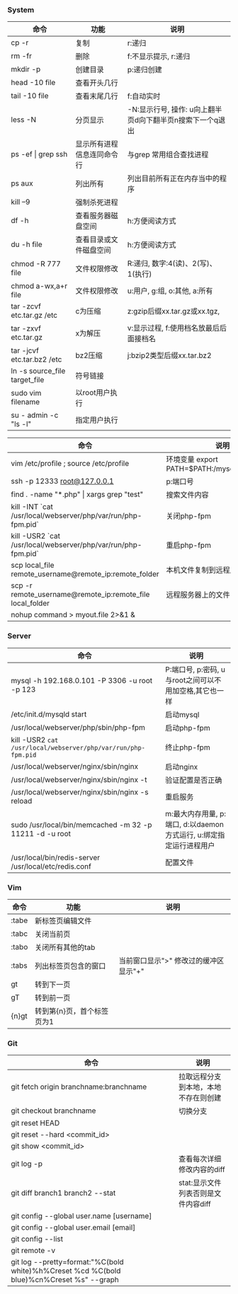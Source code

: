 ### System

命令 | 功能 | 说明
---|---|---
cp -r | 复制 | r:递归
rm -fr | 删除 | f:不显示提示, r:递归
mkdir -p | 创建目录 | p:递归创建
head -10 file | 查看开头几行 | 
tail -10 file | 查看末尾几行 | f:自动实时
less -N | 分页显示 | -N:显示行号, 操作: u向上翻半页d向下翻半页n搜索下一个q退出
ps -ef \| grep ssh | 显示所有进程信息连同命令行 | 与grep 常用组合查找进程
ps aux | 列出所有 | 列出目前所有正在内存当中的程序
kill –9 | 强制杀死进程
df -h | 查看服务器磁盘空间 | h:方便阅读方式
du -h file | 查看目录或文件磁盘空间 | h:方便阅读方式
chmod -R 777 file | 文件权限修改 | R:递归, 数字:4(读)、2(写)、1(执行)
chmod a-wx,a+r file | 文件权限修改 | u:用户, g:组, o:其他, a:所有
tar -zcvf etc.tar.gz /etc | c为压缩 | z:gzip后缀xx.tar.gz或xx.tgz, 
tar -zxvf etc.tar.gz | x为解压 | v:显示过程, f:使用档名放最后后面接档名
tar -jcvf etc.tar.bz2 /etc | bz2压缩 | j:bzip2类型后缀xx.tar.bz2
ln -s source_file target_file | 符号链接 | 
sudo vim filename | 以root用户执行 | 
su - admin -c "ls -l" | 指定用户执行 | 

命令|说明
---|---
vim /etc/profile ; source /etc/profile | 环境变量 export PATH=$PATH:/mysql/bin:/php/bin
ssh -p 12333 root@127.0.0.1 | p:端口号
find . -name "*.php" \| xargs grep "test" | 搜索文件内容
kill -INT \`cat /usr/local/webserver/php/var/run/php-fpm.pid\` | 关闭php-fpm
kill -USR2 \`cat /usr/local/webserver/php/var/run/php-fpm.pid\` | 重启php-fpm
scp local_file remote_username@remote_ip\:remote_folder | 本机文件复制到远程服务器上
scp -r remote_username@remote_ip\:remote_file local_folder | 远程服务器上的文件复制到本机
nohup command > myout.file 2>&1 & | 

### Server

命令|说明
---|---
mysql -h 192.168.0.101 -P 3306 -u root -p 123 | P:端口号, p:密码, u与root之间可以不用加空格,其它也一样 
/etc/init.d/mysqld start | 启动mysql
/usr/local/webserver/php/sbin/php-fpm | 启动php-fpm
kill -USR2 `cat /usr/local/webserver/php/var/run/php-fpm.pid` | 终止php-fpm
/usr/local/webserver/nginx/sbin/nginx | 启动nginx
/usr/local/webserver/nginx/sbin/nginx -t | 验证配置是否正确
/usr/local/webserver/nginx/sbin/nginx -s reload | 重启服务
sudo /usr/local/bin/memcached -m 32 -p 11211 -d -u root | m:最大内存用量, p:端口, d:以daemon方式运行, u:绑定指定运行进程用户
/usr/local/bin/redis-server /usr/local/etc/redis.conf | 配置文件

### Vim
命令 | 功能 | 说明
---|---|---
:tabe| 新标签页编辑文件 | 
:tabc | 关闭当前页 | 
:tabo | 关闭所有其他的tab | 
:tabs | 列出标签页包含的窗口 | 当前窗口显示">" 修改过的缓冲区显示"+"
gt | 转到下一页 | 
gT | 转到前一页 | 
{n}gt | 转到第{n}页，首个标签页为1 |

### Git
命令 | 说明
---|---
git fetch origin branchname:branchname | 拉取远程分支到本地，本地不存在则创建
git checkout branchname | 切换分支
git reset HEAD <file> | 
git reset --hard <commit_id> | 
git show <commit_id> | 
git log -p <file> | 查看每次详细修改内容的diff 
git diff branch1 branch2 --stat | stat:显示文件列表否则是文件内容diff
git config --global user.name [username] | 
git config --global user.email [email] | 
git config --list | 
git remote -v | 
git log --pretty=format:"%C(bold white)%h%Creset %cd %C(bold blue)%cn%Creset %s" --graph | 

